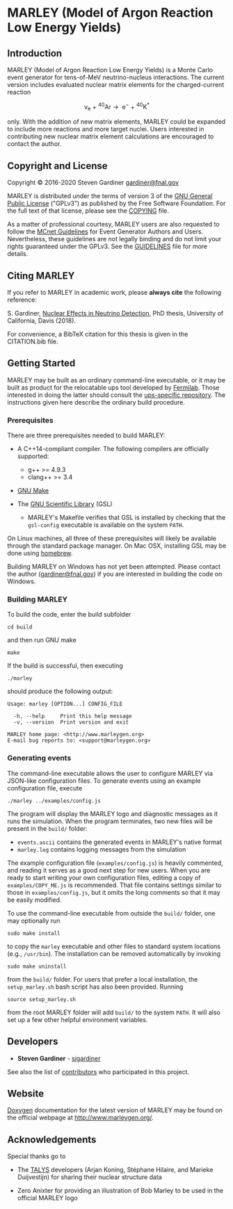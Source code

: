 # MARLEY (Model of Argon Reaction Low Energy Yields)

## Introduction

MARLEY (Model of Argon Reaction Low Energy Yields) is a Monte Carlo event
generator for tens-of-MeV neutrino-nucleus interactions. The current version
includes evaluated nuclear matrix elements for the charged-current reaction
<p align="center">&nu;<sub>e</sub>&nbsp;+&nbsp;<sup>40</sup>Ar&nbsp;&rarr;
&nbsp;e<sup>&minus;</sup>&nbsp;+&nbsp;<sup>40</sup>K<sup>&ast;</sup></p>
only. With the addition of new matrix elements, MARLEY could be expanded to
include more reactions and more target nuclei. Users interested in contributing
new nuclear matrix element calculations are encouraged to contact the author.

## Copyright and License

Copyright &copy; 2016-2020 Steven Gardiner <gardiner@fnal.gov>

MARLEY is distributed under the terms of version 3 of the [GNU General Public
License](http://www.gnu.org/licenses/gpl-3.0-standalone.html) ("GPLv3") as
published by the Free Software Foundation. For the full text of that license,
please see the [COPYING](COPYING) file.

As a matter of professional courtesy, MARLEY users are also requested to follow
the [MCnet Guidelines](https://www.montecarlonet.org/GUIDELINES) for Event
Generator Authors and Users. Nevertheless, these guidelines are not legally
binding and do not limit your rights guaranteed under the GPLv3. See the
[GUIDELINES](GUIDELINES) file for more details.

## Citing MARLEY

If you refer to MARLEY in academic work, please __always cite__ the following
reference:

S. Gardiner, [Nuclear Effects in Neutrino
Detection](https://search.proquest.com/docview/2194284425), PhD thesis,
University of California, Davis (2018).

For convenience, a BibTeX citation for this thesis is given in the CITATION.bib
file.

## Getting Started

MARLEY may be built as an ordinary command-line executable, or it may be built
as product for the relocatable ups tool developed by
[Fermilab](https://fnal.gov). Those interested in doing the latter should
consult the [ups-specific
repository](https://github.com/sjgardiner/marley-ups-build). The instructions
given here describe the ordinary build procedure.

### Prerequisites
There are three prerequisites needed to build MARLEY:

- A C++14-compliant compiler. The following compilers are officially supported:
  * g++ >= 4.9.3
  * clang++ >= 3.4

- [GNU Make](https://www.gnu.org/software/make/)

- The [GNU Scientific Library](https://www.gnu.org/software/gsl/) (GSL)
  * MARLEY's Makefile verifies that GSL is installed by checking that
the `gsl-config` executable is available on the system `PATH`.

On Linux machines, all three of these prerequisites will likely be available
through the standard package manager. On Mac OSX, installing GSL may be done
using [homebrew](https://brew.sh/).

Building MARLEY on Windows has not yet been attempted. Please contact the
author (<gardiner@fnal.gov>) if you are interested in building the code
on Windows.

### Building MARLEY

To build the code, enter the build subfolder
```
cd build
```

and then run GNU make
```
make
```

If the build is successful, then executing
```
./marley
```

should produce the following output:
```
Usage: marley [OPTION...] CONFIG_FILE

  -h, --help     Print this help message
  -v, --version  Print version and exit

MARLEY home page: <http://www.marleygen.org>
E-mail bug reports to: <support@marleygen.org>
```

### Generating events

The command-line executable allows the user to configure MARLEY via
JSON-like configuration files. To generate events using an
example configuration file, execute
```
./marley ../examples/config.js
```

The program will display the MARLEY logo and diagnostic messages as
it runs the simulation. When the program terminates, two new files will
be present in the `build/` folder:
  - `events.ascii` contains the generated events in MARLEY's native format
  - `marley.log` contains logging messages from the simulation
  
The example configuration file (`examples/config.js`) is heavily commented, and
reading it serves as a good next step for new users. When you are ready to
start writing your own configuration files, editing a copy of
`examples/COPY_ME.js` is recommended. That file contains settings similar to
those in `examples/config.js`, but it omits the long comments so that
it may be easily modified.

To use the command-line executable from outside the `build/` folder, one may optionally
run
```
sudo make install
```
to copy the `marley` executable and other files to standard system locations (e.g.,
`/usr/bin`). The installation can be removed automatically by invoking
```
sudo make uninstall
```
from the `build/` folder. For users that prefer a local installation, the `setup_marley.sh`
bash script has also been provided. Running
```
source setup_marley.sh
```
from the root MARLEY folder will add `build/` to the system `PATH`. It will also set up
a few other helpful environment variables.

## Developers

* **Steven Gardiner** - [sjgardiner](https://github.com/sjgardiner)

See also the list of
[contributors](https://github.com/MARLEY-MC/marley/contributors) who
participated in this project.

## Website

[Doxygen](https://www.doxygen.org) documentation for the latest version of
MARLEY may be found on the official webpage at <http://www.marleygen.org/>.

## Acknowledgements

Special thanks go to

* The [TALYS](http://talys.eu) developers (Arjan Koning, Stéphane Hilaire, and
  Marieke Duijvestijn) for sharing their nuclear structure data

* Zero Anixter for providing an illustration of Bob Marley to be used in the
  official MARLEY logo
